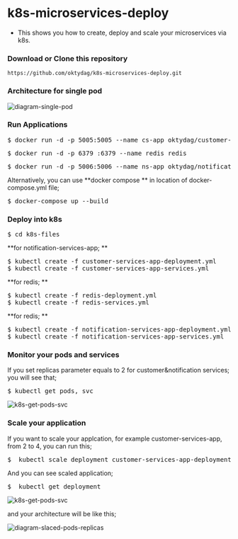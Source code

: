 # k8s-microservices-deploy

- This shows you how to create, deploy and scale your microservices via k8s.

###  Download or Clone this repository

```
https://github.com/oktydag/k8s-microservices-deploy.git
```
### Architecture for single pod

![diagram-single-pod](https://raw.githubusercontent.com/oktydag/k8s-microservices-deploy/master/contents/diagram-single-pod.PNG)


### Run Applications

<pre>$ docker run -d -p 5005:5005 --name cs-app oktydag/customer-services-app:1.0
</pre>

<pre>$ docker run -d -p 6379 :6379 --name redis redis
</pre>

<pre>$ docker run -d -p 5006:5006 --name ns-app oktydag/notification-services-app:1.0
</pre>

Alternatively, you can use **docker compose ** in location of docker-compose.yml file;
<pre>$ docker-compose up --build
</pre>

### Deploy into k8s
<pre>$ cd k8s-files
</pre>

**for notification-services-app;
**
<pre>$ kubectl create -f customer-services-app-deployment.yml
$ kubectl create -f customer-services-app-services.yml
</pre>

**for redis;
**
<pre>$ kubectl create -f redis-deployment.yml
$ kubectl create -f redis-services.yml
</pre>

**for redis;
**
<pre>$ kubectl create -f notification-services-app-deployment.yml
$ kubectl create -f notification-services-app-services.yml
</pre>


### Monitor your pods and services

If you set replicas parameter equals to 2 for customer&notification services; you will see that; 

<pre>$ kubectl get pods, svc
</pre>

![k8s-get-pods-svc](https://raw.githubusercontent.com/oktydag/k8s-microservices-deploy/master/contents/k8s-get-pods-svc.PNG)

### Scale your application

If you want to scale your applcation, for example customer-services-app, from 2 to 4, you can run this;

<pre>$  kubectl scale deployment customer-services-app-deployment --replicas=4
</pre>

And you can see scaled application;
<pre>$  kubectl get deployment
</pre>

![k8s-get-pods-svc](https://raw.githubusercontent.com/oktydag/k8s-microservices-deploy/master/contents/k8s-get-scaled-deployment-list.PNG)

and your architecture will be like this;

![diagram-slaced-pods-replicas](https://raw.githubusercontent.com/oktydag/k8s-microservices-deploy/master/contents/diagram-slaced-pods-replicas.PNG)

